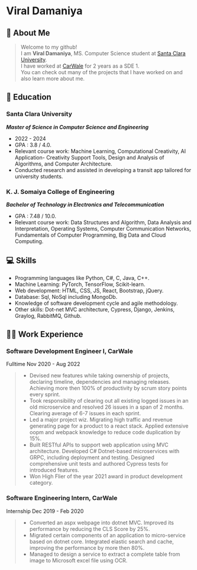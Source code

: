 # Viral Damaniya
## :dizzy: About Me
> Welcome to my github!  
> I am **Viral Damaniya**, MS. Computer Science student at [Santa Clara University](http://scu.edu).  
> I have worked at [CarWale](http://carwale.com) for 2 years as a SDE 1.   
> You can check out many of the projects that I have worked on and also learn more about me.

## :open_book: Education 
### Santa Clara University
***Master of Science in Computer Science and Engineering***
- 2022 - 2024
- GPA : 3.8 / 4.0.
- Relevant course work: Machine Learning, Computational Creativity, AI Application- Creativity Support Tools, Design and
Analysis of Algorithms, and Computer Architecture.
- Conducted research and assisted in developing a transit app tailored for university students.

### K. J. Somaiya College of Engineering
***Bachelor of Technology in Electronics and Telecommunication***
- GPA : 7.48 / 10.0.
- Relevant course work: Data Structures and Algorithm, Data Analysis and Interpretation, Operating Systems, Computer
Communication Networks, Fundamentals of Computer Programming, Big Data and Cloud Computing.

## :computer: Skills
- Programming languages like Python, C#, C, Java, C++.
- Machine Learning: PyTorch, TensorFlow, Scikit-learn.
- Web development: HTML, CSS, JS, React, Bootstrap, jQuery.
- Database: Sql, NoSql including MongoDb.
- Knowledge of software development cycle and agile methodology.
- Other skills: Dot-net MVC architecture, Cypress, Django, Jenkins, Graylog, RabbitMQ, Github.

## :technologist: Work Experience
### Software Development Engineer I, CarWale
Fulltime Nov 2020 - Aug 2022

> - Devised new features while taking ownership of projects, declaring timeline, dependencies and managing releases. Achieving
more then 100% of productivity by scrum story points every sprint.
> - Took responsibility of clearing out all existing logged issues in an old microservice and resolved 26 issues in a span of 2
months. Clearing average of 6-7 issues in each sprint.
> - Led a major project wiz. Migrating high traffic and revenue generating page for a product to a react stack. Applied extensive
oopm and webpack knowledge to reduce code duplication by 15%.
> - Built RESTful APIs to support web application using MVC architecture. Developed C# Dotnet-based microservices with
GRPC, including deployment and testing. Designed comprehensive unit tests and authored Cypress tests for introduced
features.
> - Won High Flier of the year 2021 award in product development category.

### Software Engineering Intern, CarWale
Internship Dec 2019 - Feb 2020

> - Converted an aspx webpage into dotnet MVC. Improved its performance by reducing the CLS Score by 25%.
> - Migrated certain components of an application to micro-service based on dotnet core. Integrated elastic search and cache,
improving the performance by more then 80%.
> - Managed to design a service to extract a complete table from image to Microsoft excel file using OCR.





<!--
**ViralDam/ViralDam** is a ✨ _special_ ✨ repository because its `README.md` (this file) appears on your GitHub profile.

Here are some ideas to get you started:

- 🔭 I’m currently working on ...
- 🌱 I’m currently learning ...
- 👯 I’m looking to collaborate on ...
- 🤔 I’m looking for help with ...
- 💬 Ask me about ...
- 📫 How to reach me: ...
- 😄 Pronouns: ...
- ⚡ Fun fact: ...
-->
